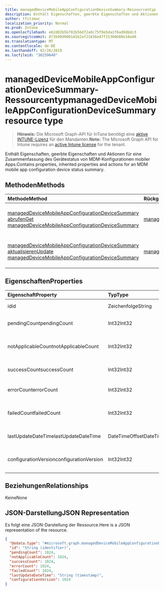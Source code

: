 ```yaml
---
title: managedDeviceMobileAppConfigurationDeviceSummary-Ressourcentyp
description: Enthält Eigenschaften, geerbte Eigenschaften und Aktionen für eine Zusammenfassung des Gerätestatus von MDM-Konfigurationen mobiler Apps.
author: tfitzmac
localization_priority: Normal
ms.prod: Intune
ms.openlocfilehash: e62d02b5b702b56d72a0c75f9e5da1f6ad9dbdc3
ms.sourcegitcommit: 873b99d9001d1b2af21836e47f15360b08e10a40
ms.translationtype: MT
ms.contentlocale: de-DE
ms.lasthandoff: 02/26/2019
ms.locfileid: "30259640"
---
```

# <a name="manageddevicemobileappconfigurationdevicesummary-resource-type"></a><span data-ttu-id="43b83-103">managedDeviceMobileAppConfigurationDeviceSummary-Ressourcentyp</span><span class="sxs-lookup"><span data-stu-id="43b83-103">managedDeviceMobileAppConfigurationDeviceSummary resource type</span></span>

> <span data-ttu-id="43b83-104">**Hinweis:** Die Microsoft Graph-API für InTune benötigt eine [aktive INTUNE-Lizenz](https://go.microsoft.com/fwlink/?linkid=839381) für den Mandanten.</span><span class="sxs-lookup"><span data-stu-id="43b83-104">**Note:** The Microsoft Graph API for Intune requires an [active Intune license](https://go.microsoft.com/fwlink/?linkid=839381) for the tenant.</span></span>

<span data-ttu-id="43b83-105">Enthält Eigenschaften, geerbte Eigenschaften und Aktionen für eine Zusammenfassung des Gerätestatus von MDM-Konfigurationen mobiler Apps.</span><span class="sxs-lookup"><span data-stu-id="43b83-105">Contains properties, inherited properties and actions for an MDM mobile app configuration device status summary.</span></span>

## <a name="methods"></a><span data-ttu-id="43b83-106">Methoden</span><span class="sxs-lookup"><span data-stu-id="43b83-106">Methods</span></span>
|<span data-ttu-id="43b83-107">Methode</span><span class="sxs-lookup"><span data-stu-id="43b83-107">Method</span></span>|<span data-ttu-id="43b83-108">Rückgabetyp</span><span class="sxs-lookup"><span data-stu-id="43b83-108">Return Type</span></span>|<span data-ttu-id="43b83-109">Beschreibung</span><span class="sxs-lookup"><span data-stu-id="43b83-109">Description</span></span>|
|:---|:---|:---|
|[<span data-ttu-id="43b83-110">managedDeviceMobileAppConfigurationDeviceSummary abrufen</span><span class="sxs-lookup"><span data-stu-id="43b83-110">Get managedDeviceMobileAppConfigurationDeviceSummary</span></span>](../api/intune-apps-manageddevicemobileappconfigurationdevicesummary-get.md)|[<span data-ttu-id="43b83-111">managedDeviceMobileAppConfigurationDeviceSummary</span><span class="sxs-lookup"><span data-stu-id="43b83-111">managedDeviceMobileAppConfigurationDeviceSummary</span></span>](../resources/intune-apps-manageddevicemobileappconfigurationdevicesummary.md)|<span data-ttu-id="43b83-112">Lesen von Eigenschaften und Beziehungen des [managedDeviceMobileAppConfigurationDeviceSummary](../resources/intune-apps-manageddevicemobileappconfigurationdevicesummary.md)-Objekts.</span><span class="sxs-lookup"><span data-stu-id="43b83-112">Read properties and relationships of the [managedDeviceMobileAppConfigurationDeviceSummary](../resources/intune-apps-manageddevicemobileappconfigurationdevicesummary.md) object.</span></span>|
|[<span data-ttu-id="43b83-113">managedDeviceMobileAppConfigurationDeviceSummary aktualisieren</span><span class="sxs-lookup"><span data-stu-id="43b83-113">Update managedDeviceMobileAppConfigurationDeviceSummary</span></span>](../api/intune-apps-manageddevicemobileappconfigurationdevicesummary-update.md)|[<span data-ttu-id="43b83-114">managedDeviceMobileAppConfigurationDeviceSummary</span><span class="sxs-lookup"><span data-stu-id="43b83-114">managedDeviceMobileAppConfigurationDeviceSummary</span></span>](../resources/intune-apps-manageddevicemobileappconfigurationdevicesummary.md)|<span data-ttu-id="43b83-115">Aktualisieren der Eigenschaften eines [managedDeviceMobileAppConfigurationDeviceSummary](../resources/intune-apps-manageddevicemobileappconfigurationdevicesummary.md)-Objekts.</span><span class="sxs-lookup"><span data-stu-id="43b83-115">Update the properties of a [managedDeviceMobileAppConfigurationDeviceSummary](../resources/intune-apps-manageddevicemobileappconfigurationdevicesummary.md) object.</span></span>|

## <a name="properties"></a><span data-ttu-id="43b83-116">Eigenschaften</span><span class="sxs-lookup"><span data-stu-id="43b83-116">Properties</span></span>
|<span data-ttu-id="43b83-117">Eigenschaft</span><span class="sxs-lookup"><span data-stu-id="43b83-117">Property</span></span>|<span data-ttu-id="43b83-118">Typ</span><span class="sxs-lookup"><span data-stu-id="43b83-118">Type</span></span>|<span data-ttu-id="43b83-119">Beschreibung</span><span class="sxs-lookup"><span data-stu-id="43b83-119">Description</span></span>|
|:---|:---|:---|
|<span data-ttu-id="43b83-120">id</span><span class="sxs-lookup"><span data-stu-id="43b83-120">id</span></span>|<span data-ttu-id="43b83-121">Zeichenfolge</span><span class="sxs-lookup"><span data-stu-id="43b83-121">String</span></span>|<span data-ttu-id="43b83-122">Schlüssel der Entität</span><span class="sxs-lookup"><span data-stu-id="43b83-122">Key of the entity.</span></span>|
|<span data-ttu-id="43b83-123">pendingCount</span><span class="sxs-lookup"><span data-stu-id="43b83-123">pendingCount</span></span>|<span data-ttu-id="43b83-124">Int32</span><span class="sxs-lookup"><span data-stu-id="43b83-124">Int32</span></span>|<span data-ttu-id="43b83-125">Anzahl der ausstehenden Geräte</span><span class="sxs-lookup"><span data-stu-id="43b83-125">Number of pending devices</span></span>|
|<span data-ttu-id="43b83-126">notApplicableCount</span><span class="sxs-lookup"><span data-stu-id="43b83-126">notApplicableCount</span></span>|<span data-ttu-id="43b83-127">Int32</span><span class="sxs-lookup"><span data-stu-id="43b83-127">Int32</span></span>|<span data-ttu-id="43b83-128">Anzahl der ausgenommenen Geräte</span><span class="sxs-lookup"><span data-stu-id="43b83-128">Number of not applicable devices</span></span>|
|<span data-ttu-id="43b83-129">successCount</span><span class="sxs-lookup"><span data-stu-id="43b83-129">successCount</span></span>|<span data-ttu-id="43b83-130">Int32</span><span class="sxs-lookup"><span data-stu-id="43b83-130">Int32</span></span>|<span data-ttu-id="43b83-131">Anzahl der erfolgreichen Geräte</span><span class="sxs-lookup"><span data-stu-id="43b83-131">Number of succeeded devices</span></span>|
|<span data-ttu-id="43b83-132">errorCount</span><span class="sxs-lookup"><span data-stu-id="43b83-132">errorCount</span></span>|<span data-ttu-id="43b83-133">Int32</span><span class="sxs-lookup"><span data-stu-id="43b83-133">Int32</span></span>|<span data-ttu-id="43b83-134">Anzahl der fehlerhaften Geräte</span><span class="sxs-lookup"><span data-stu-id="43b83-134">Number of error devices</span></span>|
|<span data-ttu-id="43b83-135">failedCount</span><span class="sxs-lookup"><span data-stu-id="43b83-135">failedCount</span></span>|<span data-ttu-id="43b83-136">Int32</span><span class="sxs-lookup"><span data-stu-id="43b83-136">Int32</span></span>|<span data-ttu-id="43b83-137">Anzahl der fehlgeschlagenen Geräte</span><span class="sxs-lookup"><span data-stu-id="43b83-137">Number of failed devices</span></span>|
|<span data-ttu-id="43b83-138">lastUpdateDateTime</span><span class="sxs-lookup"><span data-stu-id="43b83-138">lastUpdateDateTime</span></span>|<span data-ttu-id="43b83-139">DateTimeOffset</span><span class="sxs-lookup"><span data-stu-id="43b83-139">DateTimeOffset</span></span>|<span data-ttu-id="43b83-140">Datum und Uhrzeit der letzten Aktualisierung</span><span class="sxs-lookup"><span data-stu-id="43b83-140">Last update time</span></span>|
|<span data-ttu-id="43b83-141">configurationVersion</span><span class="sxs-lookup"><span data-stu-id="43b83-141">configurationVersion</span></span>|<span data-ttu-id="43b83-142">Int32</span><span class="sxs-lookup"><span data-stu-id="43b83-142">Int32</span></span>|<span data-ttu-id="43b83-143">Version der Richtlinie für diese Übersicht</span><span class="sxs-lookup"><span data-stu-id="43b83-143">Version of the policy for that overview</span></span>|

## <a name="relationships"></a><span data-ttu-id="43b83-144">Beziehungen</span><span class="sxs-lookup"><span data-stu-id="43b83-144">Relationships</span></span>
<span data-ttu-id="43b83-145">Keine</span><span class="sxs-lookup"><span data-stu-id="43b83-145">None</span></span>

## <a name="json-representation"></a><span data-ttu-id="43b83-146">JSON-Darstellung</span><span class="sxs-lookup"><span data-stu-id="43b83-146">JSON Representation</span></span>
<span data-ttu-id="43b83-147">Es folgt eine JSON-Darstellung der Ressource.</span><span class="sxs-lookup"><span data-stu-id="43b83-147">Here is a JSON representation of the resource.</span></span>
<!-- {
  "blockType": "resource",
  "keyProperty": "id",
  "@odata.type": "microsoft.graph.managedDeviceMobileAppConfigurationDeviceSummary"
}
-->
``` json
{
  "@odata.type": "#microsoft.graph.managedDeviceMobileAppConfigurationDeviceSummary",
  "id": "String (identifier)",
  "pendingCount": 1024,
  "notApplicableCount": 1024,
  "successCount": 1024,
  "errorCount": 1024,
  "failedCount": 1024,
  "lastUpdateDateTime": "String (timestamp)",
  "configurationVersion": 1024
}
```



